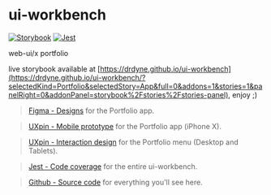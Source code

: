 # ui-workbench

[![Storybook](https://github.com/storybooks/brand/blob/master/badge/badge-storybook.svg)](https://drdyne.github.io/ui-workbench/?selectedKind=Portfolio&selectedStory=App&full=0&addons=1&stories=1&panelRight=0&addonPanel=storybook%2Fstories%2Fstories-panel)
[![Jest](https://jestjs.io/img/jest-badge.svg)](https://drdyne.github.io/ui-workbench/coverage/lcov-report/index.html)

web-ui/x portfolio


live storybook available at [https://drdyne.github.io/ui-workbench](https://drdyne.github.io/ui-workbench/?selectedKind=Portfolio&selectedStory=App&full=0&addons=1&stories=1&panelRight=0&addonPanel=storybook%2Fstories%2Fstories-panel), enjoy ;)

> [Figma - Designs](https://www.figma.com/file/B5A4DV5M6miRnod9KsFovVnh/10-portfolio-website?node-id=0%3A1) for the Portfolio app.

> [UXpin - Mobile prototype](https://preview.uxpin.com/2840e897e0acc0aad4cb45cddcae28d8306242c3#/pages/107312594/simulate/no-panels?mode=chdm) for the Portfolio app (iPhone X).

> [UXpin - Interaction design](https://preview.uxpin.com/2840e897e0acc0aad4cb45cddcae28d8306242c3#/pages/107312594/simulate/no-panels?mode=chdm) for the Portfolio menu (Desktop and Tablets).

> [Jest - Code coverage](https://drdyne.github.io/ui-workbench/coverage/lcov-report/index.html) for the entire ui-workbench.

> [Github - Source code](https://github.com/DrDyne/ui-workbench) for everything you'll see here.
